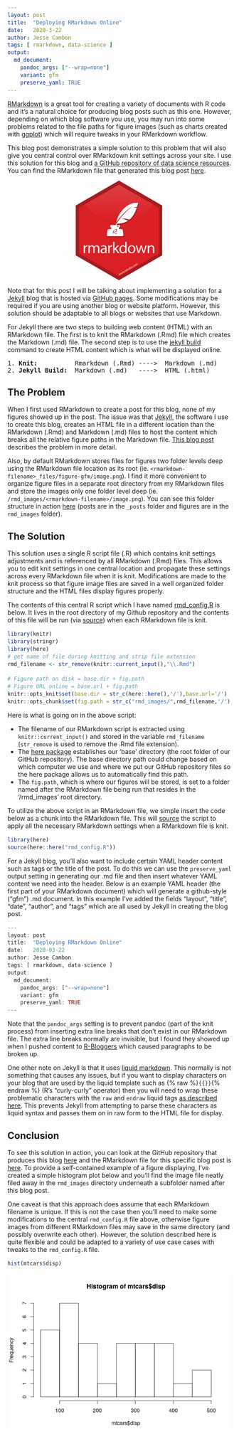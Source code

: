 ```yaml
---
layout: post
title:  "Deploying RMarkdown Online"
date:   2020-3-22
author: Jesse Cambon
tags: [ rmarkdown, data-science ]
output: 
  md_document:
    pandoc_args: ["--wrap=none"]
    variant: gfm
    preserve_yaml: TRUE
---
```


[RMarkdown](https://rmarkdown.rstudio.com/) is a great tool for creating a variety of documents with R code and it’s a natural choice for producing blog posts such as this one. However, depending on which blog software you use, you may run into some problems related to the file paths for figure images (such as charts created with [ggplot](https://ggplot2.tidyverse.org/)) which will require tweaks in your RMarkdown workflow.

This blog post demonstrates a simple solution to this problem that will also give you central control over RMarkdown knit settings across your site. I use this solution for this blog and [a GitHub repository of data science resources](https://github.com/jessecambon/Data-Science-Codex). You can find the RMarkdown file that generated this blog post [here](https://github.com/jessecambon/jessecambon.github.io/blob/master/_posts/2020-03-22-deploying-rmarkdown-online.Rmd).

<img src="/../images/hex-rmarkdown.png" width="200" style="display: block; margin: auto;" />

Note that for this post I will be talking about implementing a solution for a [Jekyll](https://jekyllrb.com/) blog that is hosted via [GitHub pages](https://pages.github.com/). Some modifications may be required if you are using another blog or website platform. However, this solution should be adaptable to all blogs or websites that use Markdown.

For Jekyll there are two steps to building web content (HTML) with an RMarkdown file. The first is to knit the RMarkdown (.Rmd) file which creates the Markdown (.md) file. The second step is to use the [jekyll build](https://jekyllrb.com/docs/usage/) command to create HTML content which is what will be displayed online.

<pre>
1. <b>Knit:</b>          Rmarkdown (.Rmd) ---->  Markdown (.md) 
2. <b>Jekyll Build:</b>  Markdown (.md)   ---->  HTML (.html)
</pre>

## The Problem

When I first used RMarkdown to create a post for this blog, none of my figures showed up in the post. The issue was that [Jekyll](https://jekyllrb.com/), the software I use to create this blog, creates an HTML file in a different location than the RMarkdown (.Rmd) and Markdown (.md) files to host the content which breaks all the relative figure paths in the Markdown file. [This blog post](http://www.randigriffin.com/2017/04/25/how-to-knit-for-mysite.html) describes the problem in more detail.

Also, by default RMarkdown stores files for figures two folder levels deep using the RMarkdown file location as its root (ie. `<rmarkdown-filename>_files/figure-gfm/image.png`). I find it more convenient to organize figure files in a separate root directory from my RMarkdown files and store the images only one folder level deep (ie. `/rmd_images/<rmarkdown-filename>/image.png`). You can see this folder structure in action [here](https://github.com/jessecambon/jessecambon.github.io) (posts are in the `_posts` folder and figures are in the `rmd_images` folder).

## The Solution

This solution uses a single R script file (.R) which contains knit settings adjustments and is referenced by all RMarkdown (.Rmd) files. This allows you to edit knit settings in one central location and propagate these settings across every RMarkdown file when it is knit. Modifications are made to the knit process so that figure image files are saved in a well organized folder structure and the HTML files display figures properly.

The contents of this central R script which I have named [rmd\_config.R](https://github.com/jessecambon/jessecambon.github.io/blob/master/rmd_config.R) is below. It lives in the root directory of my Github repository and the contents of this file will be run (via [source](https://www.rdocumentation.org/packages/base/versions/3.6.2/topics/source)) when each RMarkdown file is knit.

``` r
library(knitr)
library(stringr)
library(here)
# get name of file during knitting and strip file extension
rmd_filename <- str_remove(knitr::current_input(),"\\.Rmd")

# Figure path on disk = base.dir + fig.path
# Figure URL online = base.url + fig.path
knitr::opts_knit$set(base.dir = str_c(here::here(),'/'),base.url='/')
knitr::opts_chunk$set(fig.path = str_c("rmd_images/",rmd_filename,'/'),echo=TRUE)
```

Here is what is going on in the above script:

  - The filename of our RMarkdown script is extracted using `knitr::current_input()` and stored in the variable `rmd_filename` (`str_remove` is used to remove the .Rmd file extension).
  - The [here package](https://here.r-lib.org/) establishes our ‘base’ directory (the root folder of our GitHub repository). The base directory path could change based on which computer we use and where we put our GitHub repository files so the here package allows us to automatically find this path.
  - The `fig.path`, which is where our figures will be stored, is set to a folder named after the RMarkdown file being run that resides in the ‘/rmd\_images’ root directory.

To utilize the above script in an RMarkdown file, we simple insert the code below as a chunk into the RMarkdown file. This will [source](https://www.rdocumentation.org/packages/base/versions/3.6.2/topics/source) the script to apply all the necessary RMarkdown settings when a RMarkdown file is knit.

``` r
library(here)
source(here::here("rmd_config.R"))
```

For a Jekyll blog, you’ll also want to include certain YAML header content such as tags or the title of the post. To do this we can use the `preserve_yaml` output setting in generating our .md file and then insert whatever YAML content we need into the header. Below is an example YAML header (the first part of your RMarkdown document) which will generate a github-style (“gfm”) .md document. In this example I’ve added the fields “layout”, “title”, “date”, “author”, and “tags” which are all used by Jekyll in creating the blog post.

``` r
---
layout: post
title:  "Deploying RMarkdown Online"
date:   2020-03-22
author: Jesse Cambon
tags: [ rmarkdown, data-science ]
output: 
  md_document:
    pandoc_args: ["--wrap=none"]
    variant: gfm
    preserve_yaml: TRUE
---
```

Note that the `pandoc_args` setting is to prevent pandoc (part of the knit process) from inserting extra line breaks that don’t exist in our RMarkdown file. The extra line breaks normally are invisible, but I found they showed up when I pushed content to [R-Bloggers](R-bloggers.com) which caused paragraphs to be broken up.

One other note on Jekyll is that it uses [liquid markdown](https://jekyllrb.com/docs/liquid/). This normally is not something that causes any issues, but if you want to display characters on your blog that are used by the liquid template such as {% raw %}`{{}}`{% endraw %} (R’s “curly-curly” operator) then you will need to wrap these problematic characters with the `raw` and `endraw` liquid tags [as described here](https://shopify.github.io/liquid/tags/raw/). This prevents Jekyll from attempting to parse these characters as liquid syntax and passes them on in raw form to the HTML file for display.

## Conclusion

To see this solution in action, you can look at the GitHub repository that produces this blog [here](https://github.com/jessecambon/jessecambon.github.io) and the RMarkdown file for this specific blog post is [here](https://github.com/jessecambon/jessecambon.github.io/blob/master/_posts/2020-03-22-deploying-rmarkdown-online.Rmd). To provide a self-contained example of a figure displaying, I’ve created a simple histogram plot below and you’ll find the image file neatly filed away in the `rmd_images` directory underneath a subfolder named after this blog post.

One caveat is that this approach does assume that each RMarkdown filename is unique. If this is not the case then you’ll need to make some modifications to the central `rmd_config.R` file above, otherwise figure images from different RMarkdown files may save in the same directory (and possibly overwrite each other). However, the solution described here is quite flexible and could be adapted to a variety of use case cases with tweaks to the `rmd_config.R` file.

``` r
hist(mtcars$disp)
```

![](/rmd_images/2020-03-22-deploying-rmarkdown-online/sampleplot-1.png)<!-- -->

